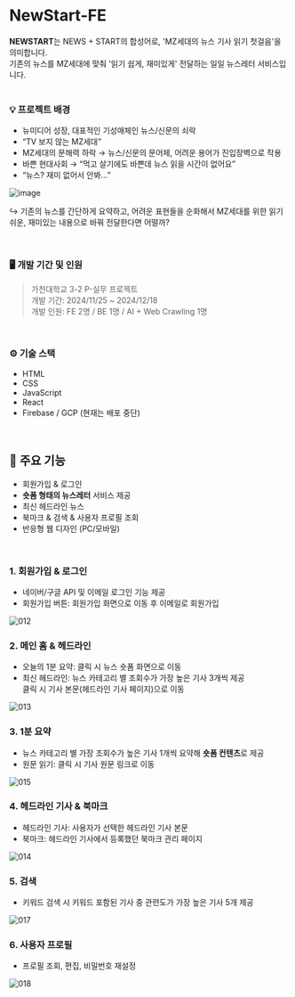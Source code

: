 # NewStart-FE
<div> <b>NEWSTART</b>는 NEWS + START의 합성어로, 'MZ세대의 뉴스 기사 읽기 첫걸음'을 의미합니다. </div>
<div> 기존의 뉴스를 MZ세대에 맞춰 '읽기 쉽게, 재미있게' 전달하는 일일 뉴스레터 서비스입니다. </div>

</br>

### 💡 프로젝트 배경
- 뉴미디어 성장, 대표적인 기성매체인 뉴스/신문의 쇠락
- “TV 보지 않는 MZ세대”
- MZ세대의 문해력 하락 → 뉴스/신문의 문어체, 어려운 용어가 진입장벽으로 작용
- 바쁜 현대사회 → “먹고 살기에도 바쁜데 뉴스 읽을 시간이 없어요”
- “뉴스? 재미 없어서 안봐…”

![image](https://github.com/user-attachments/assets/267b26c8-af8f-4654-9b3b-b8f7e8651151)


↪ 기존의 뉴스를 간단하게 요약하고, 어려운 표현들을 순화해서 MZ세대를 위한 읽기 쉬운, 재미있는 내용으로 바꿔 전달한다면 어떨까?

</br>

### 🖥️ 개발 기간 및 인원 
> 가천대학교 3-2 P-실무 프로젝트
> </br> 개발 기간: 2024/11/25 ~ 2024/12/18
> </br> 개발 인원: FE 2명 / BE 1명 / AI + Web Crawling 1명 

</br>

### ⚙️ 기술 스택
- HTML
- CSS
- JavaScript
- React
- Firebase / GCP (현재는 배포 중단)

</br>

## 📰 주요 기능
- 회원가입 & 로그인 
- **숏폼 형태의 뉴스레터** 서비스 제공
- 최신 헤드라인 뉴스
- 북마크 & 검색 & 사용자 프로필 조회  
- 반응형 웹 디자인 (PC/모바일)

</br>

### 1. 회원가입 & 로그인
   - 네이버/구글 API 및 이메일 로그인 기능 제공
   - 회원가입 버튼: 회원가입 화면으로 이동 후 이메일로 회원가입

![012](https://github.com/user-attachments/assets/adfd5d50-2dcb-4e7b-b312-1faac92586e2)

### 2. 메인 홈 & 헤드라인
   - 오늘의 1분 요약: 클릭 시 뉴스 숏폼 화면으로 이동
   - 최신 헤드라인: 뉴스 카테고리 별 조회수가 가장 높은 기사 3개씩 제공 <br /> 클릭 시 기사 본문(헤드라인 기사 페이지)으로 이동
     
![013](https://github.com/user-attachments/assets/597ee46b-5159-44bd-aee2-4ff29c0fceca)

### 3. 1분 요약
   -  뉴스 카테고리 별 가장 조회수가 높은 기사 1개씩 요약해 **숏폼 컨텐츠**로 제공
   -  원문 읽기: 클릭 시 기사 원문 링크로 이동
     
![015](https://github.com/user-attachments/assets/6d2c1c7a-d5e4-49ef-beca-3068d0a8f840)

### 4. 헤드라인 기사 & 북마크 
   - 헤드라인 기사: 사용자가 선택한 헤드라인 기사 본문
   - 북마크: 헤드라인 기사에서 등록했던 북마크 관리 페이지

![014](https://github.com/user-attachments/assets/dd9010aa-c61a-4e4a-a597-c29394433b05)

### 5. 검색 
   - 키워드 검색 시 키워드 포함된 기사 중 관련도가 가장 높은 기사 5개 제공
     
![017](https://github.com/user-attachments/assets/c0d5a5fe-50f3-49a1-ab47-c207311d3647)

### 6. 사용자 프로필
   - 프로필 조회, 편집, 비밀번호 재설정
     
![018](https://github.com/user-attachments/assets/433e0f8a-ea93-4eb1-b0fc-315a56335b6f)
